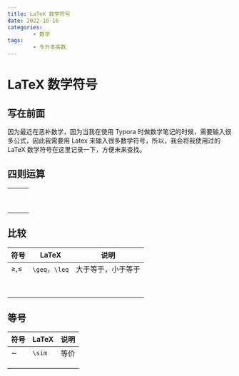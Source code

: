 ```yaml
---
title: LaTeX 数学符号
date: 2022-10-16
categories:
        - 数学
tags:
        - 专升本高数
---
```


# LaTeX 数学符号

## 写在前面

因为最近在恶补数学，因为当我在使用 Typora 时做数学笔记的时候，需要输入很多公式，因此我需要用 Latex 来输入很多数学符号，所以，我会将我使用过的 LaTeX 数学符号在这里记录一下，方便未来查找。

## 四则运算

|      |      |      |
| ---- | ---- | ---- |
|      |      |      |
|      |      |      |
|      |      |      |
|      |      |      |
|      |      |      |
|      |      |      |
|      |      |      |
|      |      |      |
|      |      |      |

## 比较

| 符号         | LaTeX          | 说明               |
| ------------ | -------------- | ------------------ |
| $\geq, \leq$ | `\geq`，`\leq` | 大于等于，小于等于 |
|              |                |                    |
|              |                |                    |
|              |                |                    |
|              |                |                    |
|              |                |                    |
|              |                |                    |
|              |                |                    |
|              |                |                    |

## 等号

| 符号   | LaTeX  | 说明 |
| ------ | ------ | ---- |
| $\sim$ | `\sim` | 等价 |
|        |        |      |
|        |        |      |
|        |        |      |

